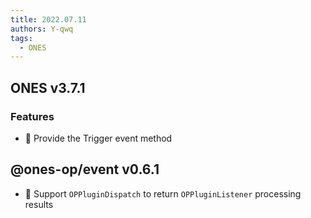 ```yaml
---
title: 2022.07.11
authors: Y-qwq
tags:
  - ONES
---
```


## ONES v3.7.1

### Features

- 🌟 Provide the Trigger event method

## @ones-op/event v0.6.1

- 🌟 Support `OPPluginDispatch` to return `OPPluginListener` processing results